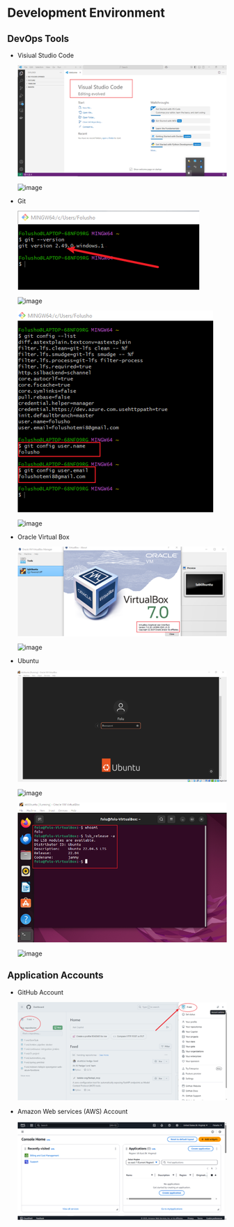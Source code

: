 # Development Environment

## DevOps Tools
- Visiual Studio Code
  
  ![Visual Studio Code](https://github.com/f-oni/Projects_DevOps/blob/61ce7583ea597e8af7228ede5936408b4f5931fa/Vscode_welcome_page.png)

  ![image](https://github.com/user-attachments/assets/0b9d0d85-1a01-4a52-ab5c-2d52f34aca14)

  
- Git

  ![Git Version](https://github.com/f-oni/Projects_DevOps/blob/7ca97c9bbf2c1764c2a135c2a868950372ee29e8/local_git_version.png)

  ![image](https://github.com/user-attachments/assets/6d21c497-1763-469a-a2f6-a4db19f1a2f9)


  ![Git config page](https://github.com/f-oni/Projects_DevOps/blob/dc002130fc1d4724fbc19d17c0d4fa2543ac5512/local_git_configuration.png)

  ![image](https://github.com/user-attachments/assets/435090ce-f6e6-4afd-9a68-495beaaed316)


  
- Oracle Virtual Box

  ![Oracle Vitual Box](https://github.com/f-oni/Projects_DevOps/blob/11660947458f1139f9bc40697f840fe21c5ef42f/Oracle_VM.png)
  


  ![image](https://github.com/user-attachments/assets/a5a818ae-f3cd-4162-ba21-70f3f673129f)


  
- Ubuntu

  ![Ubuntu Login page](https://github.com/f-oni/Projects_DevOps/blob/a9a714498580c54c0c183b7f0532f44091d671d0/Ubuntu%20%20login%20prompt.png)

  ![image](https://github.com/user-attachments/assets/1f8230ee-d41d-4cb2-85c0-5dabff5b959d)


  ![Ubuntu Terminal](https://github.com/f-oni/Projects_DevOps/blob/837555b58691b7e4326ca52a2f47d76006289ba9/Ubuntu_terminal.png)


  ![image](https://github.com/user-attachments/assets/c2f5915d-77e2-4eaa-bbd7-bda686e96225)


## Application Accounts

- GitHub Account

  ![GitHub Dashboard](https://github.com/f-oni/Projects_DevOps/blob/7352ae96db075bdb089c99a230c017755d8f6da8/Github_Account.png)

  
- Amazon Web services (AWS) Account

  ![AWS Console](https://github.com/f-oni/Projects_DevOps/blob/311930c912e4de64d1fc2f98e5d5e468810ebda2/AWS_console.png)
